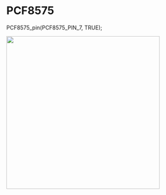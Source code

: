 # PCF8575

PCF8575_pin(PCF8575_PIN_7, TRUE); <br/>

<img align="left" width="400" height="400" src="https://github.com/josimarpereiraleite/PCF8575/blob/main/Images/0.png"><br />
<br /><br /><br /><br /><br /><br /><br /><br /><br /><br /><br /><br /><br /><br /><br /><br /><br />
